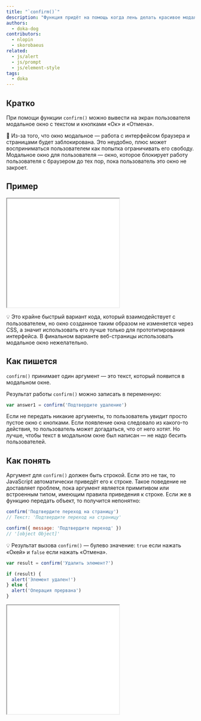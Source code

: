 ```yaml
---
title: "`confirm()`"
description: "Функция придёт на помощь когда лень делать красивое модальное окно."
authors:
  - doka-dog
contributors:
  - nlopin
  - skorobaeus
related:
  - js/alert
  - js/prompt
  - js/element-style
tags:
  - doka
---
```


## Кратко

При помощи функции `confirm()` можно вывести на экран пользователя модальное окно с текстом и кнопками «Ок» и «Отмена».

<aside>

🤖 Из-за того, что окно модальное — работа с интерфейсом браузера и страницами будет заблокирована. Это неудобно, плюс может восприниматься пользователем как попытка ограничивать его свободу. Модальное окно для пользователя — окно, которое блокирует работу пользователя с браузером до тех пор, пока пользователь это окно не закроет.

</aside>

## Пример

<iframe title="Демонстрация работы — confirm() — Дока" src="demos/basic/" height="290"></iframe>

💡 Это крайне быстрый вариант кода, который взаимодействует с пользователем, но окно созданное таким образом не изменяется через CSS, а значит использовать его лучше только для прототипирования интерфейса. В финальном варианте веб-страницы использовать модальное окно нежелательно.

## Как пишется

`confirm()` принимает один аргумент — это текст, который появится в модальном окне.

Результат работы `confirm()` можно записать в переменную:

```js
var answer1 = confirm('Подтвердите удаление')
```

Если не передать никакие аргументы, то пользователь увидит просто пустое окно с кнопками. Если появление окна следовало из какого-то действия, то пользователь может догадаться, что от него хотят. Но лучше, чтобы текст в модальном окне был написан — не надо бесить пользователей.

## Как понять

Аргумент для `confirm()` должен быть строкой. Если это не так, то JavaScript автоматически приведёт его к строке. Такое поведение не доставляет проблем, пока аргумент является примитивом или встроенным типом, имеющим правила приведения к строке. Если же в функцию передать объект, то получится непонятно:

```js
confirm('Подтвердите переход на страницу')
// Текст: 'Подтвердите переход на страницу'

confirm({ message: 'Подтвердите переход' })
// '[object Object]'
```

💡 Результат вызова `confirm()` — булево значение: `true` если нажать «Окей» и `false` если нажать «Отмена».

```js
var result = confirm('Удалить элемент?')

if (result) {
  alert('Элемент удален!')
} else {
  alert('Операция прервана')
}
```

<iframe title="Возвращаемое значение — confirm() — Дока" src="demos/boolean/" height="290"></iframe>
